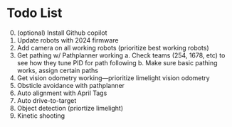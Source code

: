 # Todo List

0. (optional) Install Github copilot
1. Update robots with 2024 firmware 
2. Add camera on all working robots (prioritize best working robots)
3. Get pathing w/ Pathplanner working
    a. Check teams (254, 1678, etc) to see how they tune PID for path following
    b. Make sure basic pathing works, assign certain paths
4. Get vision odometry working—prioritize limelight vision odometry
5. Obsticle avoidance with pathplanner
6. Auto alignment with April Tags
7. Auto drive-to-target
8. Object detection (priortize limelight)
9. Kinetic shooting